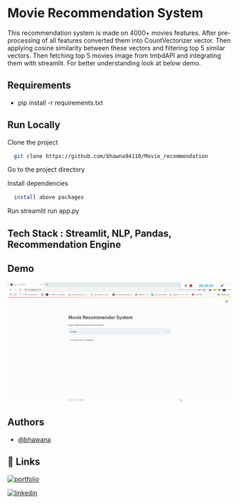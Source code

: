 # Movie Recommendation System

This recommendation system is made on 4000+ movies features. After pre-processing of all features converted them into CountVectorizer vector. Then applying cosine similarity between these vectors and filtering top 5 similar vectors. Then fetching top 5 movies image from tmbdAPI and integrating them with streamlit. For better understanding look at below demo.

## Requirements

- pip install -r requirements.txt
  
## Run Locally

Clone the project

```bash
  git clone https://github.com/bhawna94110/Movie_recommendation
```

Go to the project directory

Install dependencies

```bash
  install above packages
```

Run streamlit run app.py



## Tech Stack : Streamlit, NLP, Pandas, Recommendation Engine


## Demo
                     
![App Screenshot](demo/demo.gif)
  
## Authors

- [@bhawana](https://www.github.com/bhawna94110)

  

  
## 🔗 Links
[![portfolio](https://img.shields.io/badge/my_portfolio-000?style=for-the-badge&logo=ko-fi&logoColor=white)](https://bhawana.netlify.com/)

[![linkedin](https://img.shields.io/badge/linkedin-0A66C2?style=for-the-badge&logo=linkedin&logoColor=white)](https://www.linkedin.com/in/kbhawna/)


  
  
